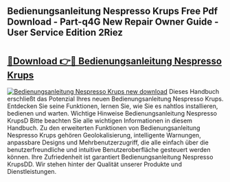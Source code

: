 ## Bedienungsanleitung Nespresso Krups Free Pdf Download - Part-q4G New Repair Owner Guide - User Service Edition 2Riez

# <h2><a href="http://df0tiz.blite.top/?on=Bedienungsanleitung+Nespresso+Krups">🔗Download 👉🔴 Bedienungsanleitung Nespresso Krups</a></h2>

[![Bedienungsanleitung Nespresso Krups new download](https://i.imgur.com/lujVjoI.png)](http://df0tiz.blite.top/?on=Bedienungsanleitung+Nespresso+Krups)
Dieses Handbuch erschließt das Potenzial Ihres neuen Bedienungsanleitung Nespresso Krups. Entdecken Sie seine Funktionen, lernen Sie, wie Sie es nahtlos installieren, bedienen und warten. Wichtige Hinweise Bedienungsanleitung Nespresso KrupsD Bitte beachten Sie alle wichtigen Informationen in diesem Handbuch. Zu den erweiterten Funktionen von Bedienungsanleitung Nespresso Krups gehören Geolokalisierung, intelligente Warnungen, anpassbare Designs und Mehrbenutzerzugriff, die alle einfach über die benutzerfreundliche und intuitive Benutzeroberfläche gesteuert werden können. Ihre Zufriedenheit ist garantiert Bedienungsanleitung Nespresso KrupsDD. Wir stehen hinter der Qualität unserer Produkte und Dienstleistungen.
